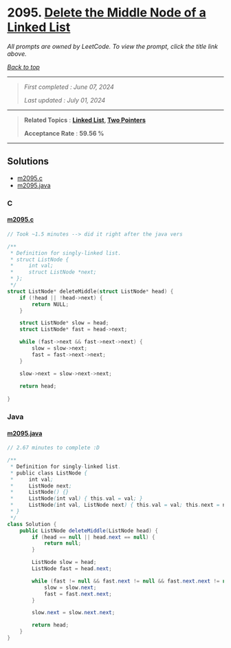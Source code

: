 # 2095. [Delete the Middle Node of a Linked List](<https://leetcode.com/problems/delete-the-middle-node-of-a-linked-list>)

*All prompts are owned by LeetCode. To view the prompt, click the title link above.*

*[Back to top](<../README.md>)*

------

> *First completed : June 07, 2024*
>
> *Last updated : July 01, 2024*

------

> **Related Topics** : **[Linked List](<by_topic/Linked List.md>), [Two Pointers](<by_topic/Two Pointers.md>)**
>
> **Acceptance Rate** : **59.56 %**

------

## Solutions

- [m2095.c](<../my-submissions/m2095.c>)
- [m2095.java](<../my-submissions/m2095.java>)
### C
#### [m2095.c](<../my-submissions/m2095.c>)
```C
// Took ~1.5 minutes --> did it right after the java vers

/**
 * Definition for singly-linked list.
 * struct ListNode {
 *     int val;
 *     struct ListNode *next;
 * };
 */
struct ListNode* deleteMiddle(struct ListNode* head) {
    if (!head || !head->next) {
        return NULL;
    }

    struct ListNode* slow = head;
    struct ListNode* fast = head->next;

    while (fast->next && fast->next->next) {
        slow = slow->next;
        fast = fast->next->next;
    }

    slow->next = slow->next->next;
    
    return head;
    
}
```

### Java
#### [m2095.java](<../my-submissions/m2095.java>)
```Java
// 2.67 minutes to complete :D

/**
 * Definition for singly-linked list.
 * public class ListNode {
 *     int val;
 *     ListNode next;
 *     ListNode() {}
 *     ListNode(int val) { this.val = val; }
 *     ListNode(int val, ListNode next) { this.val = val; this.next = next; }
 * }
 */
class Solution {
    public ListNode deleteMiddle(ListNode head) {
        if (head == null || head.next == null) {
            return null;
        }

        ListNode slow = head;
        ListNode fast = head.next;

        while (fast != null && fast.next != null && fast.next.next != null) {
            slow = slow.next;
            fast = fast.next.next;
        }

        slow.next = slow.next.next;

        return head;
    }
}
```

